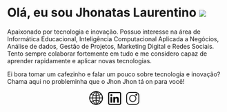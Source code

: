 # Olá, eu sou Jhonatas Laurentino <img src="https://media.giphy.com/media/hvRJCLFzcasrR4ia7z/giphy.gif" width="30px">

Apaixonado por tecnologia e inovação. Possuo interesse na área de Informática Educacional, Inteligência Computacional Aplicada a Negócios, Análise de dados, Gestão de Projetos, Marketing Digital e Redes Sociais.
Tento sempre colaborar fortemente em tudo e me considero capaz de aprender rapidamente e aplicar novas tecnologias. 

Ei bora tomar um cafezinho e falar um pouco sobre tecnologia e inovação? Chama aqui no probleminha que o Jhon Jhon tá on para você!
<p align='center'>
<a href="https://jainesenna.netlify.app/"><img height="32" src="https://github.com/jainesenna/jainesenna/blob/master/site.png?raw=true"></a>&nbsp;&nbsp;
<a href="https://www.linkedin.com/in/jaine-senna/"><img height="30" src="https://github.com/jainesenna/jainesenna/blob/master/linkedin.png?raw=true"></a>&nbsp;&nbsp;
<a href="https://www.instagram.com/jaine.senna/"><img height="30" src="https://github.com/jainesenna/jainesenna/blob/master/instagram.png?raw=true"></a>&nbsp;&nbsp;


<!--
**jhonatasisraelcl/jhonatasisraelcl** is a ✨ _special_ ✨ repository because its `README.md` (this file) appears on your GitHub profile.

Here are some ideas to get you started:

- 🔭 I’m currently working on ...
- 🌱 I’m currently learning ...
- 👯 I’m looking to collaborate on ...
- 🤔 I’m looking for help with ...
- 💬 Ask me about ...
- 📫 How to reach me: ...
- 😄 Pronouns: ...
- ⚡ Fun fact: ...
-->
